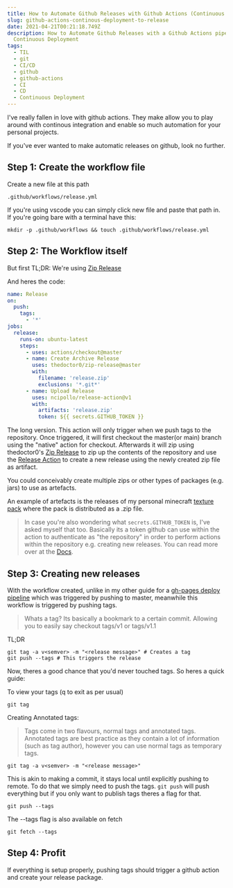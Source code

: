 ```yaml
---
title: How to Automate Github Releases with Github Actions (Continuous Deployment)
slug: github-actions-continous-deployment-to-release
date: 2021-04-21T00:21:18.749Z
description: How to Automate Github Releases with a Github Actions pipeline for
  Continuous Deployment
tags:
  - TIL
  - git
  - CI/CD
  - github
  - github-actions
  - CI
  - CD
  - Continuous Deployment
---
```

I've really fallen in love with github actions. They make allow you to play around with continous integration and enable so much automation for your personal projects.

If you've ever wanted to make automatic releases on github, look no further.

## Step 1: Create the workflow file

Create a new file at this path
```
.github/workflows/release.yml
```
If you're using vscode you can simply click new file and paste that path in. If you're going bare with a terminal have this:
```
mkdir -p .github/workflows && touch .github/workflows/release.yml
```

## Step 2: The Workflow itself

But first TL;DR: We're using [Zip Release](https://github.com/marketplace/actions/zip-release)

And heres the code:

```yaml
name: Release
on:
  push:
    tags:
      - '*'
jobs:
  release:
    runs-on: ubuntu-latest
    steps:
      - uses: actions/checkout@master
      - name: Create Archive Release
        uses: thedoctor0/zip-release@master
        with:
          filename: 'release.zip'
          exclusions: '*.git*'
      - name: Upload Release
        uses: ncipollo/release-action@v1
        with:
          artifacts: 'release.zip'
          token: ${{ secrets.GITHUB_TOKEN }}
```

The long version. This action will only trigger when we push tags to the repository. Once triggered, it will first checkout the master(or main) branch using the "native" action for checkout. Afterwards it will zip using thedoctor0's [Zip Release](https://github.com/marketplace/actions/zip-release) to zip up the contents of the repository and use the [Release Action](https://github.com/ncipollo/release-action) to create a new release using the newly created zip file as artifact.

You could conceivably create multiple zips or other types of packages (e.g. jars) to use as artefacts.

An example of artefacts is the releases of my personal minecraft [texture pack](https://github.com/metruzanca/minecraft-xpd-texture-pack
) where the pack is distributed as a .zip file.

> In case you're also wondering what `secrets.GITHUB_TOKEN` is, I've asked myself that too. Basically its a token github can use within the action to authenticate as "the repository" in order to perform actions within the repository e.g. creating new releases. You can read more over at the [Docs](https://docs.github.com/en/enterprise-server@3.0/actions/reference/authentication-in-a-workflow).

## Step 3: Creating new releases

With the workflow created, unlike in my other guide for a [gh-pages deploy pipeline](https://zanca.dev/blog/continuos-deployment-of-a-static-site-to-github-pages/) which was triggered by pushing to master, meanwhile this workflow is triggered by pushing tags.

> Whats a tag? Its basically a bookmark to a certain commit. Allowing you to easily say checkout tags/v1 or tags/v1.1

TL;DR
```
git tag -a v<semver> -m "<release message>" # Creates a tag
git push --tags # This triggers the release
```

Now, theres a good chance that you'd never touched tags. So heres a quick guide:

To view your tags (q to exit as per usual)

```
git tag
```

Creating Annotated tags:

> Tags come in two flavours, normal tags and annotated tags. Annotated tags are best practice as they contain a lot of information (such as tag author), however you can use normal tags as temporary tags.

```
git tag -a v<semver> -m "<release message>"
```
This is akin to making a commit, it stays local until explicitly pushing to remote. To do that we simply need to push the tags. `git push` will push everything but if you only want to publish tags theres a flag for that.

```
git push --tags
```

The --tags flag is also available on fetch
```
git fetch --tags
```

## Step 4: Profit

If everything is setup properly, pushing tags should trigger a github action and create your release package.